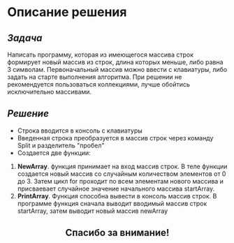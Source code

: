# Описание решения #

## *Задача* ##

Написать программу, которая из имеющегося массива строк формирует новый массив из строк, длина которых меньше, либо равна 3 символам. Первоначальный массив можно ввести с клавиатуры, либо задать на старте выполнения алгоритма. При решении не рекомендуется пользоваться коллекциями, лучше обойтись исключительно массивами.

## *Решение* ##

* Строка вводится в консоль с клавиатуры
* Введенная строка преобразуется в массив строк через команду Split и разделитель "пробел"
* Создается две функции:
1. **NewArray**. функция принимает на вход массив строк. В теле функции создается новый массив со случайным количеством элементов от 0 до 3. Затем цикл for проходит по всем элементам нового массива и присваевает случайное значение начального массива startArray.
2. **PrintArray**. Функция способна вывести в консоль массив строк. В программе функция сначала выводит вводимый массив строк startArray, затем выводит новый массив newArray

## <p style="text-align: center;"> Спасибо за внимание!</p> ##